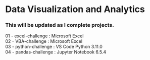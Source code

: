 # Data Visualization and Analytics
### This will be updated as I complete projects.
01 - excel-challenge : Microsoft Excel\
02 - VBA-challenge : Microsoft Excel\
03 - python-challenge : VS Code Python 3.11.0\
04 - pandas-challenge : Jupyter Notebook 6.5.4